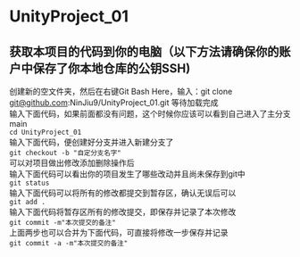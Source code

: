 # UnityProject_01
## 获取本项目的代码到你的电脑（以下方法请确保你的账户中保存了你本地仓库的公钥SSH)  

创建新的空文件夹，然后在右键Git Bash Here，输入：git clone git@github.com:NinJiu9/UnityProject_01.git 等待加载完成  
输入下面代码，如果前面都没有问题，这个时候你应该可以看到自己进入了主分支 main   
```cd UnityProject_01```  
输入下面代码，便创建好分支并进入新建分支了  
```git checkout -b "自定分支名字"```  
可以对项目做出修改添加删除操作后  
输入下面代码可以看出你的项目发生了哪些改动并且尚未保存到git中  
```git status```  
输入下面代码可以将所有的修改都提交到暂存区，确认无误后可以  
```git add .```  
输入下面代码将暂存区所有的修改提交，即保存并记录了本次修改  
```git commit -m"本次提交的备注"```  
上面两步也可以合并为下面代码，可直接将修改一步保存并记录  
```git commit -a -m"本次提交的备注"```  
